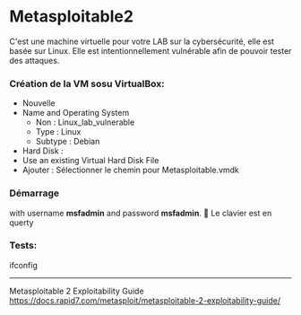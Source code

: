 # Metasploitable2

C'est une machine virtuelle pour votre LAB sur la cybersécurité, elle est basée sur Linux.
Elle est intentionnellement vulnérable afin de pouvoir tester des attaques. 

### Création de la VM sosu VirtualBox:

* Nouvelle
* Name and Operating System
  * Non : Linux_lab_vulnerable
  * Type : Linux
  * Subtype : Debian
* Hard Disk :
*  Use an existing Virtual Hard Disk File
 *  Ajouter  : Sélectionner le chemin pour Metasploitable.vmdk 

### Démarrage

 with username **msfadmin** and password **msfadmin**.
🚩 Le clavier est en querty

### Tests:

   ifconfig

-----

Metasploitable 2 Exploitability Guide
https://docs.rapid7.com/metasploit/metasploitable-2-exploitability-guide/
